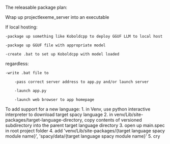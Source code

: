 The releasable package plan:

Wrap up projectlexeme_server into an executable

If local hosting: 

 	-package up something like Koboldcpp to deploy GGUF LLM to local host
	
 	-package up GGUF file with appropriate model
	
 	-create .bat to set up Koboldcpp with model loaded

regardless:

 	-write .bat file to 
	
  		-pass correct server address to app.py and/or launch server
		
  		-launch app.py
		
  		-launch web browser to app homepage


To add support for a new language:
	1. in Venv, use python interactive interpreter to download target spacy language
	2. in venv/Lib/site-packages/target-language-directory, copy contents of versioned subdirectory into the parent target language directory
	3. open up main.spec in root project folder
	4. add 'venv/Lib/site-packages/{target language spacy module name}', 'spacy/data/{target language spacy module name}'
	5. cry